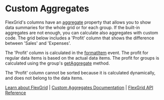 Custom Aggregates
=================

FlexGrid's columns have an [aggregate](https://www.grapecity.com/wijmo/api/classes/wijmo_grid.column.html#aggregate) property that allows you to show data summaries 
for the whole grid or for each group.
If the built-in aggregates are not enough, you can calculate also aggregates with custom code.
The grid below includes a 'Profit' column that shows the difference between 'Sales' and 'Expenses'. 

The 'Profit' column is calculated in the [formatItem](https://www.grapecity.com/wijmo/api/classes/wijmo_grid.flexgrid.html#formatitem) event. The profit for regular data
items is based on the actual data items. The profit for groups is calculated using the 
group's [getAggregate](https://www.grapecity.com/wijmo/api/classes/wijmo.collectionviewgroup.html#getaggregate) method.

The 'Profit' column cannot be sorted because it is calculated dynamically, and does not belong
to the data items.

[Learn about FlexGrid](https://www.grapecity.com/wijmo/flexgrid-javascript-data-grid) | [Custom Aggregates Documentation](https://www.grapecity.com/wijmo/docs/Topics/Grid/Aggregation/Custom-Aggregates) | [FlexGrid API Reference](https://www.grapecity.com/wijmo/api/classes/wijmo_grid.flexgrid.html)